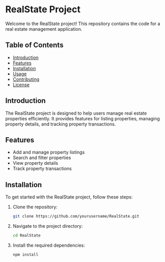 # RealState Project

Welcome to the RealState project! This repository contains the code for a real estate management application.

## Table of Contents

- [Introduction](#introduction)
- [Features](#features)
- [Installation](#installation)
- [Usage](#usage)
- [Contributing](#contributing)
- [License](#license)

## Introduction

The RealState project is designed to help users manage real estate properties efficiently. It provides features for listing properties, managing property details, and tracking property transactions.

## Features

- Add and manage property listings
- Search and filter properties
- View property details
- Track property transactions

## Installation

To get started with the RealState project, follow these steps:

1. Clone the repository:
    ```bash
    git clone https://github.com/yourusername/RealState.git
    ```
2. Navigate to the project directory:
    ```bash
    cd RealState
    ```
3. Install the required dependencies:
    ```bash
    npm install
    ```
